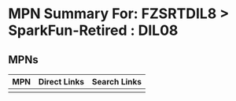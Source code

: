 



# MPN Summary For: FZSRTDIL8 > SparkFun-Retired : DIL08

## MPNs
  

|MPN|Direct Links|Search Links|
| :--- | :--- | :--- |
||||

